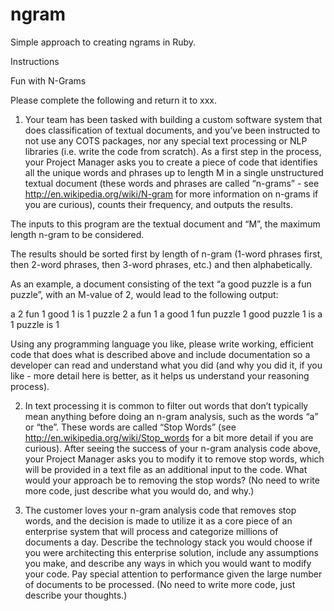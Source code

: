 ngram
=====

Simple approach to creating ngrams in Ruby.

Instructions

 

Fun with N-Grams

Please complete the following and return it to xxx.

1) Your team has been tasked with building a custom software system that does classification of textual documents, and you’ve been instructed to not use any COTS packages, nor any special text processing or NLP libraries (i.e. write the code from scratch).  As a first step in the process, your Project Manager asks you to create a piece of code that identifies all the unique words and phrases up to length M in a single unstructured textual document (these words and phrases are called “n-grams” - see http://en.wikipedia.org/wiki/N-gram for more information on n-grams if you are curious), counts their frequency, and outputs the results.

The inputs to this program are the textual document and “M”, the maximum length n-gram to be considered.  

The results should be sorted first by length of n-gram (1-word phrases first, then 2-word phrases, then 3-word phrases, etc.) and then alphabetically.  

As an example, a document consisting of the text “a good puzzle is a fun puzzle”, with an M-value of 2, would lead to the following output:

a 2
fun 1
good 1
is 1
puzzle 2
a fun 1
a good 1
fun puzzle 1
good puzzle 1
is a 1
puzzle is 1

Using any programming language you like, please write working, efficient code that does what is described above and include documentation so a developer can read and understand what you did (and why you did it, if you like - more detail here is better, as it helps us understand your reasoning process).

2) In text processing it is common to filter out words that don’t typically mean anything before doing an n-gram analysis, such as the words “a” or “the”.  These words are called “Stop Words” (see http://en.wikipedia.org/wiki/Stop_words for a bit more detail if you are curious).  After seeing the success of your n-gram analysis code above, your Project Manager asks you to modify it to remove stop words, which will be provided in a text file as an additional input to the code.  What would your approach be to removing the stop words? (No need to write more code, just describe what you would do, and why.)

3) The customer loves your n-gram analysis code that removes stop words, and the decision is made to utilize it as a core piece of an enterprise system that will process and categorize millions of documents a day.  Describe the technology stack you would choose if you were architecting this enterprise solution, include any assumptions you make, and describe any ways in which you would want to modify your code.  Pay special attention to performance given the large number of documents to be processed. (No need to write more code, just describe your thoughts.)


